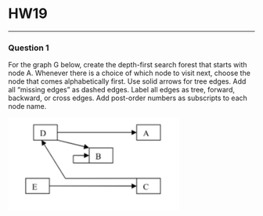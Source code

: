 # HW19
---
### Question 1
For the graph G below, create the depth-first search forest that starts with node A. Whenever there is a choice of which node to visit next, choose the node that comes alphabetically first. Use solid arrows for tree edges. Add all “missing edges” as dashed edges. Label all edges as tree, forward, backward, or cross edges. Add post-order numbers as subscripts to each node name.

![](/assets/images/HW19_Graph_G.png)
